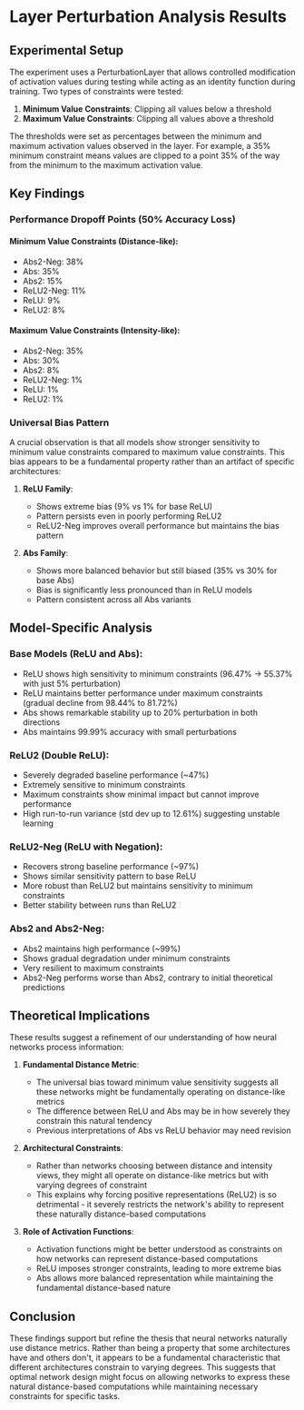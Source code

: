 # Layer Perturbation Analysis Results

## Experimental Setup

The experiment uses a PerturbationLayer that allows controlled modification of activation values during testing while acting as an identity function during training. Two types of constraints were tested:

1. **Minimum Value Constraints**: Clipping all values below a threshold
2. **Maximum Value Constraints**: Clipping all values above a threshold

The thresholds were set as percentages between the minimum and maximum activation values observed in the layer. For example, a 35% minimum constraint means values are clipped to a point 35% of the way from the minimum to the maximum activation value.

## Key Findings

### Performance Dropoff Points (50% Accuracy Loss)

#### Minimum Value Constraints (Distance-like):
- Abs2-Neg: 38%
- Abs: 35%
- Abs2: 15%
- ReLU2-Neg: 11%
- ReLU: 9%
- ReLU2: 8%

#### Maximum Value Constraints (Intensity-like):
- Abs2-Neg: 35%
- Abs: 30%
- Abs2: 8%
- ReLU2-Neg: 1%
- ReLU: 1%
- ReLU2: 1%

### Universal Bias Pattern

A crucial observation is that all models show stronger sensitivity to minimum value constraints compared to maximum value constraints. This bias appears to be a fundamental property rather than an artifact of specific architectures:

1. **ReLU Family**:
   - Shows extreme bias (9% vs 1% for base ReLU)
   - Pattern persists even in poorly performing ReLU2
   - ReLU2-Neg improves overall performance but maintains the bias pattern

2. **Abs Family**:
   - Shows more balanced behavior but still biased (35% vs 30% for base Abs)
   - Bias is significantly less pronounced than in ReLU models
   - Pattern consistent across all Abs variants

## Model-Specific Analysis

### Base Models (ReLU and Abs):
- ReLU shows high sensitivity to minimum constraints (96.47% → 55.37% with just 5% perturbation)
- ReLU maintains better performance under maximum constraints (gradual decline from 98.44% to 81.72%)
- Abs shows remarkable stability up to 20% perturbation in both directions
- Abs maintains 99.99% accuracy with small perturbations

### ReLU2 (Double ReLU):
- Severely degraded baseline performance (~47%)
- Extremely sensitive to minimum constraints
- Maximum constraints show minimal impact but cannot improve performance
- High run-to-run variance (std dev up to 12.61%) suggesting unstable learning

### ReLU2-Neg (ReLU with Negation):
- Recovers strong baseline performance (~97%)
- Shows similar sensitivity pattern to base ReLU
- More robust than ReLU2 but maintains sensitivity to minimum constraints
- Better stability between runs than ReLU2

### Abs2 and Abs2-Neg:
- Abs2 maintains high performance (~99%)
- Shows gradual degradation under minimum constraints
- Very resilient to maximum constraints
- Abs2-Neg performs worse than Abs2, contrary to initial theoretical predictions

## Theoretical Implications

These results suggest a refinement of our understanding of how neural networks process information:

1. **Fundamental Distance Metric**:
   - The universal bias toward minimum value sensitivity suggests all these networks might be fundamentally operating on distance-like metrics
   - The difference between ReLU and Abs may be in how severely they constrain this natural tendency
   - Previous interpretations of Abs vs ReLU behavior may need revision

2. **Architectural Constraints**:
   - Rather than networks choosing between distance and intensity views, they might all operate on distance-like metrics but with varying degrees of constraint
   - This explains why forcing positive representations (ReLU2) is so detrimental - it severely restricts the network's ability to represent these naturally distance-based computations

3. **Role of Activation Functions**:
   - Activation functions might be better understood as constraints on how networks can represent distance-based computations
   - ReLU imposes stronger constraints, leading to more extreme bias
   - Abs allows more balanced representation while maintaining the fundamental distance-based nature

## Conclusion

These findings support but refine the thesis that neural networks naturally use distance metrics. Rather than being a property that some architectures have and others don't, it appears to be a fundamental characteristic that different architectures constrain to varying degrees. This suggests that optimal network design might focus on allowing networks to express these natural distance-based computations while maintaining necessary constraints for specific tasks.